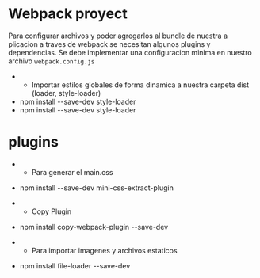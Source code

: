 
# Webpack proyect

Para configurar archivos y poder agregarlos al bundle de nuestra a plicacion a traves de webpack se necesitan algunos
plugins y dependencias. Se debe implementar una configuracion minima en nuestro archivo `webpack.config.js`

- - Importar estilos globales de forma dinamica a nuestra carpeta dist (loader, style-loader)
- npm install --save-dev style-loader 
- npm install --save-dev style-loader


# plugins
- - Para generar el main.css
-  npm install --save-dev mini-css-extract-plugin

- - Copy Plugin
- npm install copy-webpack-plugin --save-dev


- - Para importar imagenes y archivos estaticos 
- npm install file-loader --save-dev